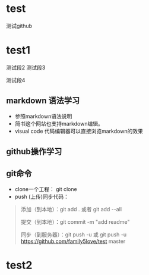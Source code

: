 # test
测试github

# test1
测试段2
测试段3

测试段4

## markdown 语法学习
* 参照markdown语法说明
* 简书这个网站也支持markdown编辑。
* visual code 代码编辑器可以直接浏览markdown的效果

## github操作学习

## git命令
* clone一个工程： git clone  <addr>
* push (上传)同步代码：
> 添加（到本地）：git add  . 或者  git add --all
>
> 提交（到本地）：git commit -m  "add readme" 
>
> 同步（到服务器）：git push -u   或 git push -u   https://github.com/family5love/test   master

# test2


